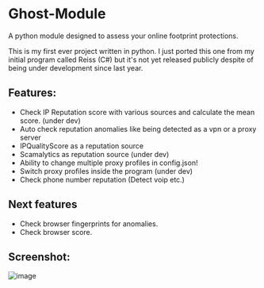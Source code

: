 # Ghost-Module
A python module designed to assess your online footprint protections.

This is my first ever project written in python. I just ported this one from my initial program called Reiss (C#) but it's not yet released publicly despite of being under development since last year.

## Features:
- Check IP Reputation score with various sources and calculate the mean score. (under dev)
- Auto check reputation anomalies like being detected as a vpn or a proxy server
- IPQualityScore as a reputation source
- Scamalytics as reputation source (under dev)
- Ability to change multiple proxy profiles in config.json!
- Switch proxy profiles inside the program (under dev)
- Check phone number reputation (Detect voip etc.) 

## Next features
- Check browser fingerprints for anomalies.
- Check browser score.

## Screenshot:
![image](https://user-images.githubusercontent.com/65537922/170803039-b1e43540-97b3-4244-a6c9-e9e210e6827f.png)
